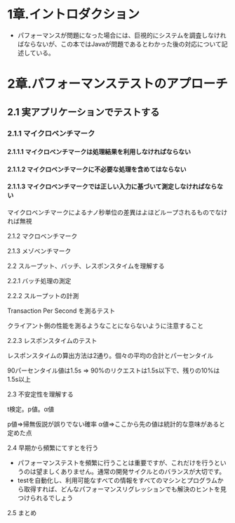# 1章.イントロダクション

* パフォーマンスが問題になった場合には、巨視的にシステムを調査しなければならないが、この本ではJavaが問題であるとわかった後の対応について記述している。

# 2章.パフォーマンステストのアプローチ

## 2.1 実アプリケーションでテストする

### 2.1.1 マイクロベンチマーク

#### 2.1.1.1 マイクロベンチマークは処理結果を利用しなければならない

#### 2.1.1.2 マイクロベンチマークに不必要な処理を含めてはならない

#### 2.1.1.3 マイクロベンチマークでは正しい入力に基づいて測定しなければならない

マイクロベンチマークによるナノ秒単位の差異はよほどループされるものでなければ無視

2.1.2 マクロベンチマーク

2.1.3 メゾベンチマーク

2.2 スループット、バッチ、レスポンスタイムを理解する

2.2.1 バッチ処理の測定

2.2.2 スループットの計測

Transaction Per Second を測るテスト

クライアント側の性能を測るようなことにならないように注意すること

2.2.3 レスポンスタイムのテスト

レスポンスタイムの算出方法は2通り。個々の平均の合計とパーセンタイル

90パーセンタイル値は1.5s 
⇒
90%のリクエストは1.5s以下で、残りの10%は1.5s以上


2.3 不安定性を理解する

t検定。p値。α値

p値⇒帰無仮説が誤りでない確率
α値⇒ここから先の値は統計的な意味があると定めた点

2.4 早期から頻繁にてすとを行う

* パフォーマンステストを頻繁に行うことは重要ですが、これだけを行うというのは望ましくありません。通常の開発サイクルとのバランスが大切です。
* testを自動化し、利用可能なすべての情報をすべてのマシンとプログラムから取得すれば、どんなパフォーマンスリグレッションでも解決のヒントを見つけられるでしょう

2.5 まとめ







